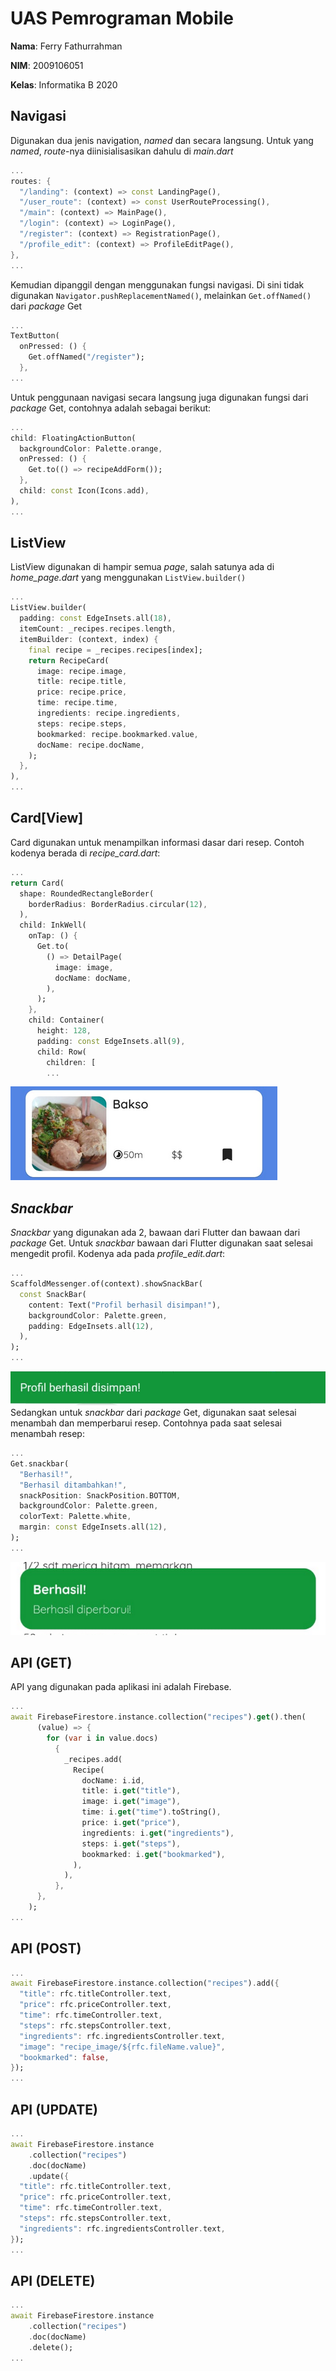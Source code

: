 # UAS Pemrograman Mobile

**Nama**: Ferry Fathurrahman

**NIM**: 2009106051

**Kelas**: Informatika B 2020

## Navigasi

Digunakan dua jenis navigation, *named* dan secara langsung. Untuk yang *named*, *route*-nya diinisialisasikan dahulu di *main.dart*

```dart
...
routes: {
  "/landing": (context) => const LandingPage(),
  "/user_route": (context) => const UserRouteProcessing(),
  "/main": (context) => MainPage(),
  "/login": (context) => LoginPage(),
  "/register": (context) => RegistrationPage(),
  "/profile_edit": (context) => ProfileEditPage(),
},
...
```
Kemudian dipanggil dengan menggunakan fungsi navigasi. Di sini tidak digunakan `Navigator.pushReplacementNamed()`, melainkan `Get.offNamed()` dari *package* Get
```dart
...
TextButton(
  onPressed: () {
    Get.offNamed("/register");
  },
...
```
Untuk penggunaan navigasi secara langsung juga digunakan fungsi dari *package* Get, contohnya adalah sebagai berikut:
```dart
...
child: FloatingActionButton(
  backgroundColor: Palette.orange,
  onPressed: () {
    Get.to(() => recipeAddForm());
  },
  child: const Icon(Icons.add),
),
...
```

## ListView

ListView digunakan di hampir semua *page*, salah satunya ada di *home_page.dart* yang menggunakan `ListView.builder()`
```dart
...
ListView.builder(
  padding: const EdgeInsets.all(18),
  itemCount: _recipes.recipes.length,
  itemBuilder: (context, index) {
    final recipe = _recipes.recipes[index];
    return RecipeCard(
      image: recipe.image,
      title: recipe.title,
      price: recipe.price,
      time: recipe.time,
      ingredients: recipe.ingredients,
      steps: recipe.steps,
      bookmarked: recipe.bookmarked.value,
      docName: recipe.docName,
    );
  },
),
...
```

## Card\[View\]

Card digunakan untuk menampilkan informasi dasar dari resep. Contoh kodenya berada di *recipe_card.dart*:
```dart
...
return Card(
  shape: RoundedRectangleBorder(
    borderRadius: BorderRadius.circular(12),
  ),
  child: InkWell(
    onTap: () {
      Get.to(
        () => DetailPage(
          image: image,
          docName: docName,
        ),
      );
    },
    child: Container(
      height: 128,
      padding: const EdgeInsets.all(9),
      child: Row(
        children: [
        ...
```
![](screenshot/card.png)

## *Snackbar*

*Snackbar* yang digunakan ada 2, bawaan dari Flutter dan bawaan dari *package* Get. Untuk *snackbar* bawaan dari Flutter digunakan saat selesai mengedit profil. Kodenya ada pada *profile_edit.dart*:
```dart
...
ScaffoldMessenger.of(context).showSnackBar(
  const SnackBar(
    content: Text("Profil berhasil disimpan!"),
    backgroundColor: Palette.green,
    padding: EdgeInsets.all(12),
  ),
);
...
```
![](screenshot/snackbar.png)</br>
Sedangkan untuk *snackbar* dari *package* Get, digunakan saat selesai menambah dan memperbarui resep. Contohnya pada saat selesai menambah resep:
```dart
...
Get.snackbar(
  "Berhasil!",
  "Berhasil ditambahkan!",
  snackPosition: SnackPosition.BOTTOM,
  backgroundColor: Palette.green,
  colorText: Palette.white,
  margin: const EdgeInsets.all(12),
);
...
```
![](screenshot/snackbar2.png)

## API (GET)
API yang digunakan pada aplikasi ini adalah Firebase.
```dart
...
await FirebaseFirestore.instance.collection("recipes").get().then(
      (value) => {
        for (var i in value.docs)
          {
            _recipes.add(
              Recipe(
                docName: i.id,
                title: i.get("title"),
                image: i.get("image"),
                time: i.get("time").toString(),
                price: i.get("price"),
                ingredients: i.get("ingredients"),
                steps: i.get("steps"),
                bookmarked: i.get("bookmarked"),
              ),
            ),
          },
      },
    );
...
```

## API (POST)
```dart
...
await FirebaseFirestore.instance.collection("recipes").add({
  "title": rfc.titleController.text,
  "price": rfc.priceController.text,
  "time": rfc.timeController.text,
  "steps": rfc.stepsController.text,
  "ingredients": rfc.ingredientsController.text,
  "image": "recipe_image/${rfc.fileName.value}",
  "bookmarked": false,
});
...
```

## API (UPDATE)
```dart
...
await FirebaseFirestore.instance
    .collection("recipes")
    .doc(docName)
    .update({
  "title": rfc.titleController.text,
  "price": rfc.priceController.text,
  "time": rfc.timeController.text,
  "steps": rfc.stepsController.text,
  "ingredients": rfc.ingredientsController.text,
});
...
```

## API (DELETE)
```dart
...
await FirebaseFirestore.instance
    .collection("recipes")
    .doc(docName)
    .delete();
...
```
